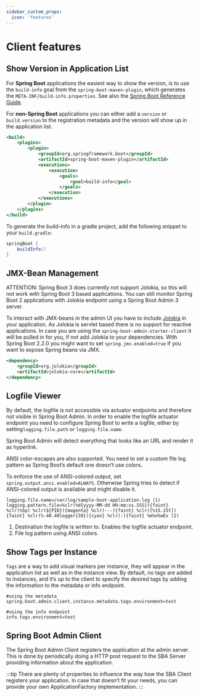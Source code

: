 ```yaml
---
sidebar_custom_props:
  icon: 'features'
---
```


# Client features

## Show Version in Application List

For **Spring Boot** applications the easiest way to show the version, is to use the `build-info` goal from the `spring-boot-maven-plugin`, which generates the `META-INF/build-info.properties`. See also the [Spring Boot Reference Guide](http://docs.spring.io/spring-boot/docs/current-SNAPSHOT/reference/htmlsingle/#howto-build-info).

For **non-Spring Boot** applications you can either add a `version` or `build.version` to the registration metadata and the version will show up in the application list.

```xml title="pom.xml"
<build>
    <plugins>
        <plugin>
            <groupId>org.springframework.boot</groupId>
            <artifactId>spring-boot-maven-plugin</artifactId>
            <executions>
                <execution>
                    <goals>
                        <goal>build-info</goal>
                    </goals>
                </execution>
            </executions>
        </plugin>
    </plugins>
</build>
```

To generate the build-info in a gradle project, add the following snippet to your `build.gradle`:

```groovy title="build.gradle"
springBoot {
    buildInfo()
}
```

## JMX-Bean Management

ATTENTION: Spring Boot 3 does currently not support Jolokia, so this will not work with Spring Boot 3 based applications. You can still monitor Spring Boot 2 applications with Jolokia endpoint using a Spring Boot Admin 3 server.

To interact with JMX-beans in the admin UI you have to include [Jolokia](https://jolokia.org/) in your application. As Jolokia is servlet based there is no support for reactive applications. In case you are using the `spring-boot-admin-starter-client` it will be pulled in for you, if not add Jolokia to your dependencies. With Spring Boot 2.2.0 you might want to set `spring.jmx.enabled=true` if you want to expose Spring beans via JMX.

```xml title="pom.xml"
<dependency>
    <groupId>org.jolokia</groupId>
    <artifactId>jolokia-core</artifactId>
</dependency>
```

## Logfile Viewer

By default, the logfile is not accessible via actuator endpoints and therefore not visible in Spring Boot Admin. In order to enable the logfile actuator endpoint you need to configure Spring Boot to write a logfile, either by setting`logging.file.path` or `logging.file.name`.

Spring Boot Admin will detect everything that looks like an URL and render it as hyperlink.

ANSI color-escapes are also supported. You need to set a custom file log pattern as Spring Boot’s default one doesn’t use colors.

To enforce the use of ANSI-colored output, set `spring.output.ansi.enabled=ALWAYS`. Otherwise Spring tries to detect if ANSI-colored output is available and might disable it.

```properties title="application.properties"
logging.file.name=/var/log/sample-boot-application.log (1)
logging.pattern.file=%clr(%d{yyyy-MM-dd HH:mm:ss.SSS}){faint} %clr(%5p) %clr(${PID}){magenta} %clr(---){faint} %clr([%15.15t]){faint} %clr(%-40.40logger{39}){cyan} %clr(:){faint} %m%n%wEx (2)
```

1. Destination the logfile is written to. Enables the logfile actuator endpoint.
2. File log pattern using ANSI colors.

## Show Tags per Instance

`Tags` are a way to add visual markers per instance, they will appear in the application list as well as in the instance view. By default, no tags are added to instances, and it’s up to the client to specify the desired tags by adding the information to the metadata or info endpoint.

```properties title="application.properties"
#using the metadata
spring.boot.admin.client.instance.metadata.tags.environment=test

#using the info endpoint
info.tags.environment=test
```

## Spring Boot Admin Client

The Spring Boot Admin Client registers the application at the admin server. This is done by periodically doing a HTTP post request to the SBA Server providing information about the application.

:::tip
There are plenty of properties to influence the way how the SBA Client registers your application. In case that doesn’t fit your needs, you can provide your own ApplicationFactory implementation.
:::
